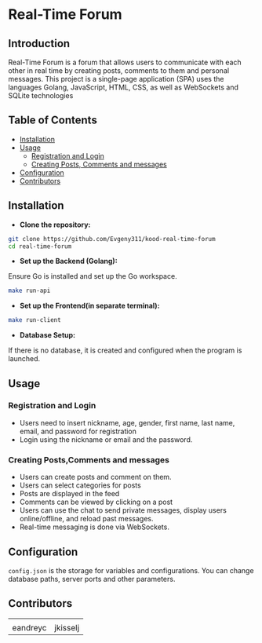

# Real-Time Forum

## Introduction

Real-Time Forum is a forum that allows users to communicate with each other in real time by creating posts, comments to them and personal messages. This project is a single-page application (SPA) uses the languages ​​Golang, JavaScript, HTML, CSS, as well as WebSockets and SQLite technologies

## Table of Contents
- [Installation](#installation)
- [Usage](#usage)
  - [Registration and Login](#registration-and-login)
  - [Creating Posts, Comments and messages](#creating-posts-comments-and-messages)
- [Configuration](#configuration)
- [Contributors](#contributors)


## Installation

- **Clone the repository:**

```bash
git clone https://github.com/Evgeny311/kood-real-time-forum
cd real-time-forum
```

- **Set up the Backend (Golang):**

Ensure Go is installed and set up the Go workspace.

```bash
make run-api
```

- **Set up the Frontend(in separate terminal):**

```bash
make run-client
```

- **Database Setup:**

If there is no database, it is created and configured when the program is launched.

## Usage

### Registration and Login

- Users need to insert nickname, age, gender, first name, last name, email, and password for registration
- Login using  the nickname or email and the password.

### Creating Posts,Comments and messages

- Users can create posts and comment on them.
- Users can select categories for posts
- Posts are displayed in the feed
- Comments can be viewed by clicking on a post
- Users can use the chat to send private messages, display users online/offline, and reload past messages.
- Real-time messaging is done via WebSockets.

## Configuration

`config.json` is the storage for variables and configurations. You can change database paths, server ports and other parameters.

## Contributors

<div align="center">
  <table>
    <tbody><tr>
      <td align="center"><a href="https://01.kood.tech/git/eandreyc" rel="nofollow"></a></td>
      <td align="center"><a href="https://01.kood.tech/git/jkisselj" rel="nofollow"></a></td>
    </tr>
    <tr>
      <td align="center">eandreyc</td>
      <td align="center">jkisselj</td>
    </tr>
  </tbody></table>
</div>
